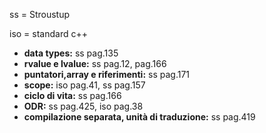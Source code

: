 ss = Stroustup

iso = standard c++ 

* **data types:** ss pag.135
* **rvalue e lvalue:** ss pag.12, pag.166
* **puntatori,array e riferimenti:** ss pag.171
* **scope:** iso pag.41, ss pag.157
* **ciclo di vita:** ss pag.166
* **ODR:** ss pag.425, iso pag.38
* **compilazione separata, unità di traduzione:** ss pag.419
